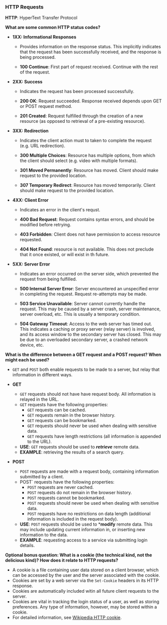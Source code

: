 ### HTTP Requests

**HTTP**: HyperText Transfer Protocol

**What are some common HTTP status codes?**

- **1XX: Informational Responses**
    + Provides information on the response status. This implicitly indicates that the request has been successfully received, and the response is being processed. 

    + **100 Continue**: First part of request received. Continue with the rest of the request.

- **2XX: Success**
    + Indicates the request has been processed successfully. 

    + **200 OK**: Request succeeded. Response received depends upon GET or POST request method. 
    + **201 Created**: Request fulfilled through the creation of a new resource (as opposed to retrieval of a pre-existing resource).

- **3XX: Redirection**
    + Indicates the client action must to taken to complete the request (e.g. URL redirection).

    + **300 Multiple Choices**: Resource has multiple options, from which the client should select (e.g. video with multiple formats).
    + **301 Moved Permanently**: Resource has moved. Client should make request to the provided location.
    + **307 Temporary Redirect**: Resource has moved temporarily. Client should make request to the provided location.

- **4XX: Client Error**
    + Indicates an error in the client's requst.

    + **400 Bad Request**: Request contains syntax errors, and should be modified before retrying. 
    + **403 Forbidden**: Client does not have permission to access resource requested.
    + **404 Not Found**: resource is not available. This does not preclude that it once existed, or will exist in th future. 

- **5XX: Server Error**
    + Indicates an error occurred on the server side, which prevented the request from being fulfilled.

    + **500 Internal Server Error**: Server encountered an unspecified error in completing the request. Request re-attempts may be made.
    + **503 Service Unavailable**: Server cannot currently handle the request. This may be caused by a server crash, server maintenance, server overload, etc. This is usually a temporary condition.
    + **504 Gateway Timeout**: Access to the web server has timed out. This indicates a caching or proxy server (relay server) is involved, and its access window to the secondary server has closed. This may be due to an overloaded secondary server, a crashed network device, etc. 

**What is the difference between a GET request and a POST request? When might each be used?**
- `GET` and `POST` both enable requests to be made to a server, but relay that information in different ways. 

- **GET**
    + `GET` requests should not have have request body. All information is relayed in the URL.
    + `GET` requests have the following properties:
        * `GET` requests can be cached.
        * `GET` requests remain in the browser history.
        * `GET` requests can be bookmarked.
        * `GET` requests should never be used when dealing with sensitive data.
        * `GET` requests have length restrictions (all information is appended to the URL).
    + **USE**: `GET` requests should be used to ***retrieve*** remote data.
    + **EXAMPLE**: retrieving the results of a search query.

- **POST**
    + `POST` requests are made with a request body, containing information submitted by a client.
    + POST` requests have the following properties:
        * `POST` requests are never cached.
        * `POST` requests do not remain in the browser history.
        * `POST` requests cannot be bookmarked.
        * `POST` requests should never be used when dealing with sensitive data.
        * `POST` requests have no restrictions on data length (additional information is included in the request body).
    + **USE**: `POST` requests should be used to ***modify** remote data. This may include updating current information in, or inserting new information to the data. 
    + **EXAMPLE**: requesting access to a service via submitting login details.

**Optional bonus question: What is a cookie (the technical kind, not the delicious kind)? How does it relate to HTTP requests?**

- A cookie is a file containing user data stored on a client browser, which can be accessed by the user and the server associated with the cookie. 
- Cookies are set by a web server via the `Set-Cookie` headers in its HTTP response.
- Cookies are automatically included witin all future client requests to the server. 
- Cookies are vital in tracking the login status of a user, as well as storing preferences. Any type of information, however, may be stored within a cookie.
- For detailed information, see [Wikipedia HTTP cookie](https://en.wikipedia.org/wiki/HTTP_cookie).
